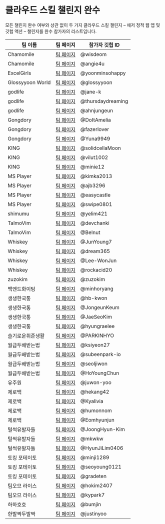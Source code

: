 # 클라우드 스킬 챌린지 완수 #

모든 챌린지 완수 여부와 상관 없이 두 가지 클라우드 스킬 챌린지 &ndash; 애저 정적 웹 앱 및 깃헙 액션 &ndash; 챌린지를 완수 참가자의 리스트입니다.

| 팀 이름 | 팀 페이지 | 참가자 깃헙 ID |
| ------- | --------- | -------------- |
| Chamomile | [팀 페이지](./teams/Chamomile.md) | @wisdeom |
| Chamomile | [팀 페이지](./teams/Chamomile.md) | @angie4u |
| ExcelGirls | [팀 페이지](./teams/ExcelGirls.md) | @yoonminsohappy |
| Glossyyoon World | [팀 페이지](./teams/Glossyyoon%20World.md) | @glossyyoon |
| godlife | [팀 페이지](./teams/godlife.md) | @jane-k |
| godlife | [팀 페이지](./teams/godlife.md) | @thursdaydreaming |
| godlife | [팀 페이지](./teams/godlife.md) | @ahnjungeun |
| Gongdory | [팀 페이지](./teams/Gongdory.md) | @DoItAmelia |
| Gongdory | [팀 페이지](./teams/Gongdory.md) | @fazerlover |
| Gongdory | [팀 페이지](./teams/Gongdory.md) | @Yuna9949 |
| KING | [팀 페이지](./teams/KING.md) | @solidcellaMoon |
| KING | [팀 페이지](./teams/KING.md) | @vilut1002 |
| KING | [팀 페이지](./teams/KING.md) | @minie12 |
| MS Player | [팀 페이지](./teams/MS%20Player.md) | @kimka2013 |
| MS Player | [팀 페이지](./teams/MS%20Player.md) | @ajb3296 |
| MS Player | [팀 페이지](./teams/MS%20Player.md) | @easycastle |
| MS Player | [팀 페이지](./teams/MS%20Player.md) | @swipe0801 |
| shimumu | [팀 페이지](./teams/shimumu.md) | @yelim421 |
| TalmoVim | [팀 페이지](./teams/TalmoVim.md) | @devchanki |
| TalmoVim | [팀 페이지](./teams/TalmoVim.md) | @Belnut |
| Whiskey | [팀 페이지](./teams/Whiskey.md) | @JunYoung7 |
| Whiskey | [팀 페이지](./teams/Whiskey.md) | @dream365 |
| Whiskey | [팀 페이지](./teams/Whiskey.md) | @Lee-WonJun |
| Whiskey | [팀 페이지](./teams/Whiskey.md) | @rockacid20 |
| zuzokim | [팀 페이지](./teams/zuzokim.md) | @zuzokim |
| 백엔드화이팅 | [팀 페이지](./teams/백엔드화이팅.md) | @minhoryang |
| 생생한국통 | [팀 페이지](./teams/생생한국통.md) | @hb-kwon |
| 생생한국통 | [팀 페이지](./teams/생생한국통.md) | @JongeunKeum |
| 생생한국통 | [팀 페이지](./teams/생생한국통.md) | @JaeSeoKim |
| 생생한국통 | [팀 페이지](./teams/생생한국통.md) | @hyungraelee |
| 슬기로운취준생활 | [팀 페이지](./teams/슬기로운취준생활.md) | @PARKINHYO |
| 월급두배받는법 | [팀 페이지](./teams/월급두배받는법.md) | @ksiyeon27 |
| 월급두배받는법 | [팀 페이지](./teams/월급두배받는법.md) | @subeenpark-io |
| 월급두배받는법 | [팀 페이지](./teams/월급두배받는법.md) | @seoljiwon |
| 월급두배받는법 | [팀 페이지](./teams/월급두배받는법.md) | @HoYoungChun |
| 유주원 | [팀 페이지](./teams/유주원.md) | @juwon-yoo |
| 제로백 | [팀 페이지](./teams/제로백.md) | @hekang42 |
| 제로백 | [팀 페이지](./teams/제로백.md) | @Kyalivia |
| 제로백 | [팀 페이지](./teams/제로백.md) | @humonnom |
| 제로백 | [팀 페이지](./teams/제로백.md) | @Eomhyunjun |
| 털썩유발자들 | [팀 페이지](./teams/털썩유발자들.md) | @JoongHyun-Kim |
| 털썩유발자들 | [팀 페이지](./teams/털썩유발자들.md) | @mkwkw |
| 털썩유발자들 | [팀 페이지](./teams/털썩유발자들.md) | @HyunJiLim0406 |
| 토킹 포테이토 | [팀 페이지](./teams/토킹%20포테이토.md) | @minji1289 |
| 토킹 포테이토 | [팀 페이지](./teams/토킹%20포테이토.md) | @seoyoung0121 |
| 토킹 포테이토 | [팀 페이지](./teams/토킹%20포테이토.md) | @gradeten |
| 팀오므 라이스 | [팀 페이지](./teams/팀오므%20라이스.md) | @hokim2407 |
| 팀오므 라이스 | [팀 페이지](./teams/팀오므%20라이스.md) | @kypark7 |
| 하하호호 | [팀 페이지](./teams/하하호호.md) | @bumjin |
| 한발짝두발짝 | [팀 페이지](./teams/한발짝두발짝.md) | @justinyoo |